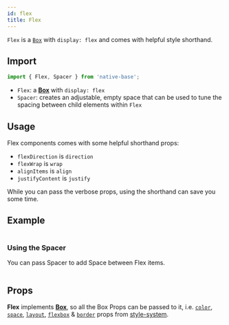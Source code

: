 ```yaml
---
id: flex
title: Flex
---
```


`Flex` is a [`Box`](box.md) with `display: flex` and comes with helpful style shorthand.

## Import

```jsx
import { Flex, Spacer } from 'native-base';
```

- `Flex`: a **[Box](box.md)** with `display: flex`
- `Spacer`: creates an adjustable, empty space that can be used to tune the spacing between child elements within `Flex`

## Usage

Flex components comes with some helpful shorthand props:

- `flexDirection` is `direction`
- `flexWrap` is `wrap`
- `alignItems` is `align`
- `justifyContent` is `justify`

While you can pass the verbose props, using the shorthand can save you some time.

## Example

```ComponentSnackPlayer path=primitives,Flex,basic.tsx

```

### Using the Spacer

You can pass Spacer to add Space between Flex items.

```ComponentSnackPlayer path=primitives,Flex,spacer.tsx

```

## Props

**Flex** implements **[Box](box.md)**, so all the Box Props can be passed to it, i.e. [`color`](utilityProps#color-and-background-color), [`space`](utilityProps#margin-and-padding), [`layout`](utilityProps#layout-width-and-height), [`flexbox`](utilityProps#flexbox) & [`border`](utilityProps#borders) props from [style-system](utilityProps).
